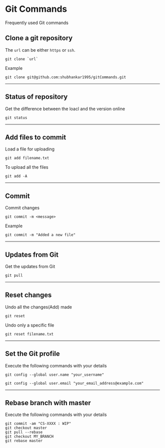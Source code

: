 # Git Commands

Frequently used Git commands

## Clone a git repository
The `url` can be either `https` or `ssh`. 

```git clone `url` ```

Example

```git clone git@github.com:shubhankar1995/gitCommands.git```

<hr />

## Status of repository
Get the difference between the loacl and the version online

```git status```

<hr />

## Add files to commit
Load a file for uploading

```git add filename.txt```

To upload all the files

```git add -A```

<hr />

## Commit
Commit changes

```git commit -m <message>```

Example

```git commit -m "Added a new file"```

<hr />

## Updates from Git
Get the updates from Git

```git pull```

<hr />

## Reset changes
Undo all the changes(Add) made

```git reset```

Undo only a specific file

```git reset filename.txt```

<hr />

## Set the Git profile
Execute the following commands with your details

```git config --global user.name "your_username"```

```git config --global user.email "your_email_address@example.com"```

<hr />

## Rebase branch with master
Execute the following commands with your details

```
git commit -am "CS-XXXX : WIP"
git checkout master
git pull --rebase
git checkout MY_BRANCH
git rebase master
```
